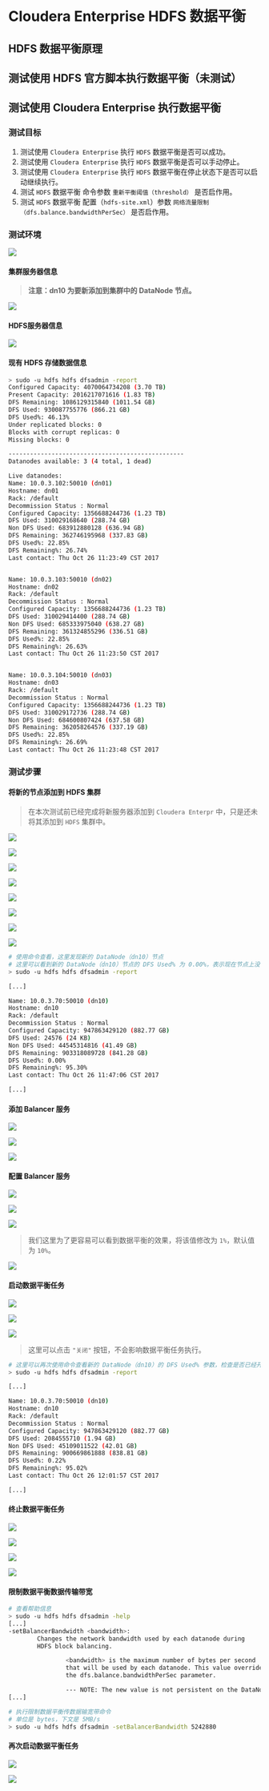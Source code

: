 # Cloudera Enterprise HDFS 数据平衡

## HDFS 数据平衡原理

## 测试使用 HDFS 官方脚本执行数据平衡（未测试）

## 测试使用 Cloudera Enterprise 执行数据平衡

### 测试目标

1. 测试使用 `Cloudera Enterprise` 执行 `HDFS` 数据平衡是否可以成功。
2. 测试使用 `Cloudera Enterprise` 执行 `HDFS` 数据平衡是否可以手动停止。
3. 测试使用 `Cloudera Enterprise` 执行 `HDFS` 数据平衡在停止状态下是否可以启动继续执行。
4. 测试 `HDFS` 数据平衡 命令参数 `重新平衡阈值（threshold）` 是否启作用。
5. 测试 `HDFS` 数据平衡 配置（`hdfs-site.xml`）参数 `网络流量限制（dfs.balance.bandwidthPerSec）` 是否启作用。

### 测试环境

![](assets/markdown-img-paste-2017102611180738.png)

#### 集群服务器信息

> **注意：dn10 为要新添加到集群中的 DataNode 节点。**

![](assets/markdown-img-paste-20171026111839252.png)

#### HDFS服务器信息

![](assets/markdown-img-paste-20171026111905867.png)

#### 现有 HDFS 存储数据信息

```bash
> sudo -u hdfs hdfs dfsadmin -report
Configured Capacity: 4070064734208 (3.70 TB)
Present Capacity: 2016217071616 (1.83 TB)
DFS Remaining: 1086129315840 (1011.54 GB)
DFS Used: 930087755776 (866.21 GB)
DFS Used%: 46.13%
Under replicated blocks: 0
Blocks with corrupt replicas: 0
Missing blocks: 0

-------------------------------------------------
Datanodes available: 3 (4 total, 1 dead)

Live datanodes:
Name: 10.0.3.102:50010 (dn01)
Hostname: dn01
Rack: /default
Decommission Status : Normal
Configured Capacity: 1356688244736 (1.23 TB)
DFS Used: 310029168640 (288.74 GB)
Non DFS Used: 683912880128 (636.94 GB)
DFS Remaining: 362746195968 (337.83 GB)
DFS Used%: 22.85%
DFS Remaining%: 26.74%
Last contact: Thu Oct 26 11:23:49 CST 2017


Name: 10.0.3.103:50010 (dn02)
Hostname: dn02
Rack: /default
Decommission Status : Normal
Configured Capacity: 1356688244736 (1.23 TB)
DFS Used: 310029414400 (288.74 GB)
Non DFS Used: 685333975040 (638.27 GB)
DFS Remaining: 361324855296 (336.51 GB)
DFS Used%: 22.85%
DFS Remaining%: 26.63%
Last contact: Thu Oct 26 11:23:50 CST 2017


Name: 10.0.3.104:50010 (dn03)
Hostname: dn03
Rack: /default
Decommission Status : Normal
Configured Capacity: 1356688244736 (1.23 TB)
DFS Used: 310029172736 (288.74 GB)
Non DFS Used: 684600807424 (637.58 GB)
DFS Remaining: 362058264576 (337.19 GB)
DFS Used%: 22.85%
DFS Remaining%: 26.69%
Last contact: Thu Oct 26 11:23:48 CST 2017
```

### 测试步骤

#### 将新的节点添加到 HDFS 集群

> 在本次测试前已经完成将新服务器添加到 `Cloudera Enterpr` 中，只是还未将其添加到 `HDFS` 集群中。

![](assets/markdown-img-paste-20171026114140384.png)

![](assets/markdown-img-paste-2017102611415863.png)

![](assets/markdown-img-paste-20171026114250772.png)

![](assets/markdown-img-paste-20171026114522605.png)

![](assets/markdown-img-paste-20171026114559289.png)

![](assets/markdown-img-paste-20171026114612572.png)

![](assets/markdown-img-paste-20171026114646751.png)

![](assets/markdown-img-paste-20171026114700185.png)

```bash
# 使用命令查看，这里发现新的 DataNode（dn10）节点
# 这里可以看到新的 DataNode（dn10）节点的 DFS Used% 为 0.00%，表示现在节点上没有数据。
> sudo -u hdfs hdfs dfsadmin -report

[...]

Name: 10.0.3.70:50010 (dn10)
Hostname: dn10
Rack: /default
Decommission Status : Normal
Configured Capacity: 947863429120 (882.77 GB)
DFS Used: 24576 (24 KB)
Non DFS Used: 44545314816 (41.49 GB)
DFS Remaining: 903318089728 (841.28 GB)
DFS Used%: 0.00%
DFS Remaining%: 95.30%
Last contact: Thu Oct 26 11:47:06 CST 2017

[...]

```

#### 添加 Balancer 服务

![](assets/markdown-img-paste-20171026115129555.png)

![](assets/markdown-img-paste-20171026115159754.png)

![](assets/markdown-img-paste-20171026115213185.png)

#### 配置 Balancer 服务

![](assets/markdown-img-paste-20171026115240543.png)

![](assets/markdown-img-paste-20171026115250546.png)

![](assets/markdown-img-paste-20171026115303679.png)

> 我们这里为了更容易可以看到数据平衡的效果，将该值修改为 `1%`，默认值为 `10%`。

![](assets/markdown-img-paste-20171026133056861.png)

#### 启动数据平衡任务

![](assets/markdown-img-paste-20171026115734417.png)

![](assets/markdown-img-paste-20171026115746506.png)

![](assets/markdown-img-paste-20171026115756601.png)

> 这里可以点击 `"关闭"` 按钮，不会影响数据平衡任务执行。

```bash
# 这里可以再次使用命令查看新的 DataNode（dn10）的 DFS Used% 参数，检查是否已经开始同步。
> sudo -u hdfs hdfs dfsadmin -report

[...]

Name: 10.0.3.70:50010 (dn10)
Hostname: dn10
Rack: /default
Decommission Status : Normal
Configured Capacity: 947863429120 (882.77 GB)
DFS Used: 2084555710 (1.94 GB)
Non DFS Used: 45109011522 (42.01 GB)
DFS Remaining: 900669861888 (838.81 GB)
DFS Used%: 0.22%
DFS Remaining%: 95.02%
Last contact: Thu Oct 26 12:01:57 CST 2017

[...]

```

#### 终止数据平衡任务

![](assets/markdown-img-paste-20171026131416346.png)

![](assets/markdown-img-paste-20171026131426466.png)

![](assets/markdown-img-paste-20171026131454146.png)

![](assets/markdown-img-paste-20171026131502780.png)

#### 限制数据平衡数据传输带宽

```bash
# 查看帮助信息
> sudo -u hdfs hdfs dfsadmin -help
[...]
-setBalancerBandwidth <bandwidth>:
        Changes the network bandwidth used by each datanode during
        HDFS block balancing.

                <bandwidth> is the maximum number of bytes per second
                that will be used by each datanode. This value overrides
                the dfs.balance.bandwidthPerSec parameter.

                --- NOTE: The new value is not persistent on the DataNode.---
[...]

# 执行限制数据平衡传数据输宽带命令
# 单位是 bytes，下文是 5MB/s
> sudo -u hdfs hdfs dfsadmin -setBalancerBandwidth 5242880
```

#### 再次启动数据平衡任务

![](assets/markdown-img-paste-20171026124605221.png)

![](assets/markdown-img-paste-20171026124624841.png)
